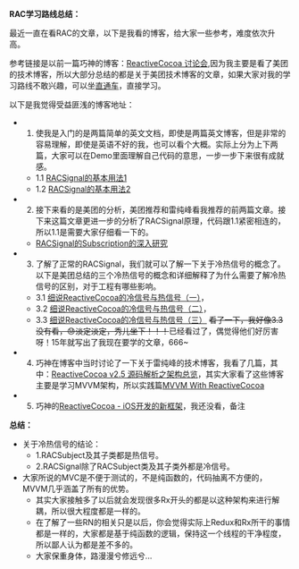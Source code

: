 **RAC学习路线总结：**

最近一直在看RAC的文章，以下是我看的博客，给大家一些参考，难度依次升高。

参考链接是以前一篇巧神的博客：[ReactiveCocoa 讨论会](https://blog.devtang.com/2016/01/03/reactive-cocoa-discussion/),因为我主要是看了美团的技术博客，所以大部分总结的都是关于美团技术博客的文章，如果大家对我的学习路线不敢兴趣，可以坐[直通车](https://tech.meituan.com/tag/ReactiveCocoa)，直接学习。

以下是我觉得受益匪浅的博客地址：

* 1. 使我是入门的是两篇简单的英文文档，即使是两篇英文博客，但是非常的容易理解，即使是英语不好的我，也可以看个大概。实际上分为上下两篇，大家可以在Demo里面理解自己代码的意思，一步一步下来很有成就感。
    * 1.1 [RACSignal的基本用法1](https://www.raywenderlich.com/2493-reactivecocoa-tutorial-the-definitive-introduction-part-1-2)  
    * 1.2 [RACSignal的基本用法2](https://www.raywenderlich.com/2490-reactivecocoa-tutorial-the-definitive-introduction-part-2-2)
* 2. 接下来看的是美团的分析，美团推荐和雷纯峰看我推荐的前两篇文章。接下来这篇文章更进一步的分析了RACSignal原理，代码跟1.1紧密相连的，所以1.1是需要大家仔细看一下的。
    * [RACSignal的Subscription的深入研究](https://tech.meituan.com/RAC_Signal_Subscription.html)
* 3. 了解了正常的RACSignal，我们就可以了解一下关于冷热信号的概念了。以下是美团总结的三个冷热信号的概念和详细解释了为什么需要了解冷热信号的区别，对于工程有哪些影响。
    * 3.1 [细说ReactiveCocoa的冷信号与热信号（一）](https://tech.meituan.com/talk_about_reactivecocoas_cold_signal_and_hot_signal_part_1.html)，
    * 3.2 [细说ReactiveCocoa的冷信号与热信号（二）](https://tech.meituan.com/talk_about_reactivecocoas_cold_signal_and_hot_signal_part_2.html)，
    * 3.3 [细说ReactiveCocoa的冷信号与热信号（三）](https://tech.meituan.com/talk_about_reactivecocoas_cold-signal_and_hot_signal_part_3.html) ~~看了一下，我好像3.3没有看，😓淡定淡定，秀儿坐下！！！~~已经看过了，偶觉得他们好厉害呀！15年就写出了我现在要学的文章，666~
* 4. 巧神在博客中当时讨论了一下关于雷纯峰的技术博客，我看了几篇，其中：[ReactiveCocoa v2.5 源码解析之架构总览](http://blog.leichunfeng.com/blog/2015/12/25/reactivecocoa-v2-dot-5-yuan-ma-jie-xi-zhi-jia-gou-zong-lan/)，其实大家看了这些博客主要是学习MVVM架构，所以实践篇[MVVM With ReactiveCocoa](http://blog.leichunfeng.com/blog/2016/02/27/mvvm-with-reactivecocoa/)
* 5. 巧神的[ReactiveCocoa - iOS开发的新框架](http://blog.devtang.com/2014/02/11/reactivecocoa-introduction/)，我还没看，备注

**总结：**

* 关于冷热信号的结论：
    * 1.RACSubject及其子类都是热信号。
    * 2.RACSignal除了RACSubject类及其子类外都是冷信号。
* 大家所说的MVC是不便于测试的，不是纯函数的，代码抽离不方便的，MVVM几乎涵盖了所有的优势。
    * 其实大家接触多了以后就会发现很多Rx开头的都是以这种架构来进行解耦，所以很大程度都是一样的。
    * 在了解了一些RN的相关只是以后，你会觉得实际上Redux和Rx所干的事情都是一样的，大家都是基于纯函数的逻辑，保持这一个线程的干净程度，所以鄙人认为都是差不多的。
    * 大家保重身体，路漫漫兮修远兮...




